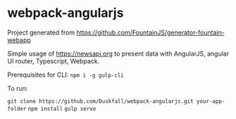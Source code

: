 # webpack-angularjs

Project generated from https://github.com/FountainJS/generator-fountain-webapp

Simple usage of https://newsapi.org to present data with AngularJS, angular UI router, Typescript, Webpack.

Prerequisites for CLI:
`npm i -g gulp-cli`

To run:

`git clone https://github.com/Duskfall/webpack-angularjs.git your-app-folder`
`npm install`
`gulp serve`
